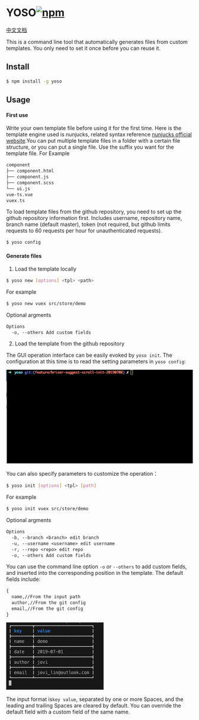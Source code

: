 # YOSO[![npm](https://img.shields.io/npm/v/yoso.svg?maxAge=2592000)](https://www.npmjs.com/package/yoso)
[中文文档](./README_zh.md)

This is a command line tool that automatically generates files from custom templates. You only need to set it once before you can reuse it.

## Install

```bash
$ npm install -g yoso
```

## Usage

#### First use

Write your own template file before using it for the first time. Here is the template engine used is nunjucks, related syntax reference [nunjucks official website](https://nunjucks.bootcss.com/).You can put multiple template files in a folder with a certain file structure, or you can put a single file. Use the suffix you want for the template file.
For Example
```
component
├── component.html
├── component.js
├── component.scss
└── ui.js
vue-ts.vue
vuex.ts
```

To load template files from the github repository, you need to set up the github repository information first. Includes username, repository name, branch name (default master), token (not required, but github limits requests to 60 requests per hour for unauthenticated requests).
```bash
$ yoso config
```

#### Generate files

1. Load the template locally
```bash
$ yoso new [options] <tpl> <path>
```
For example
```bash
$ yoso new vuex src/store/demo 
```
Optional argments
```
Options
  -o, --others Add custom fields
```

2. Load the template from the github repository

The GUI operation interface can be easily evoked by `yoso init`. The configuration at this time is to read the setting parameters in `yoso config`:

<img src="https://raw.githubusercontent.com/brizer/graph-bed/master/img/Jul-09-2019%2010-41-40.gif"/>

You can also specify parameters to customize the operation：

```bash
$ yoso init [options] <tpl> [path]
```
For example
```bash
$ yoso init vuex src/store/demo
```
Optional argments
```
Options
  -b, --branch <branch> edit branch
  -u, --username <username> edit username
  -r, --repo <repo> edit repo
  -o, --others Add custom fields
```

You can use the command line option ```-o``` or ```--others``` to add custom fields, and inserted into the corresponding position in the template. The default fields include:
```
{
  name,//From the input path
  author,//From the git config
  email,//From the git config
}
```
![](https://raw.githubusercontent.com/Linjovi/myPic/master/img/20190701181630.png?token=AEN2VVMRCOQKXTOIEKZD5RK5DHO3Y)

The input format is```key value```, separated by one or more Spaces, and the leading and trailing Spaces are cleared by default. You can override the default field with a custom field of the same name.
